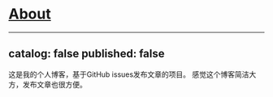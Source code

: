 # [About](https://github.com/692/gitblog/issues/2)

---
catalog: false
published: false
---
这是我的个人博客，基于GitHub issues发布文章的项目。
感觉这个博客简洁大方，发布文章也很方便。